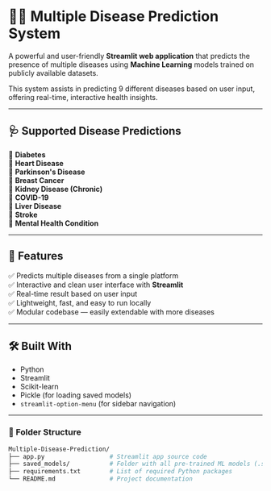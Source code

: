 # 🧑‍⚕️ Multiple Disease Prediction System

A powerful and user-friendly **Streamlit web application** that predicts the presence of multiple diseases using **Machine Learning** models trained on publicly available datasets.

This system assists in predicting 9 different diseases based on user input, offering real-time, interactive health insights.

---

## 🩺 Supported Disease Predictions

🔹 **Diabetes**  
🔹 **Heart Disease**  
🔹 **Parkinson's Disease**  
🔹 **Breast Cancer**  
🔹 **Kidney Disease (Chronic)**  
🔹 **COVID-19**  
🔹 **Liver Disease**  
🔹 **Stroke**  
🔹 **Mental Health Condition**

---

## 🚀 Features

✅ Predicts multiple diseases from a single platform  
✅ Interactive and clean user interface with **Streamlit**  
✅ Real-time result based on user input  
✅ Lightweight, fast, and easy to run locally  
✅ Modular codebase — easily extendable with more diseases

---

## 🛠️ Built With

- Python  
- Streamlit  
- Scikit-learn  
- Pickle (for loading saved models)  
- `streamlit-option-menu` (for sidebar navigation)

---

### 📂 Folder Structure

```bash
Multiple-Disease-Prediction/
├── app.py                  # Streamlit app source code
├── saved_models/           # Folder with all pre-trained ML models (.sav files)
├── requirements.txt        # List of required Python packages
└── README.md               # Project documentation
```

